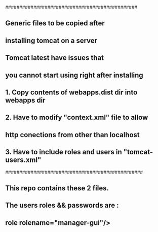 ###############################################
## Generic files to be copied after
## installing tomcat on a server 
## Tomcat latest have issues that 
## you cannot start using right after installing
## 1. Copy contents of webapps.dist dir into webapps dir
## 2. Have to modify "context.xml" file to allow
## 	http conections from other than localhost
## 3. Have to include roles and users in "tomcat-users.xml"
#################################################
## This repo contains these 2 files.
## The users roles && passwords are :
## role rolename="manager-gui"/>
 <role rolename="manager-script"/>
 <role rolename="manager-jmx"/>
 <role rolename="manager-status"/>
 <user username="admin" password="admin" roles="manager-gui, manager-script, manager-jmx, manager-status"/>
 <user username="deployer" password="deployer" roles="manager-script"/>
 <user username="tomcat" password="s3cret" roles="manager-gui"/>

